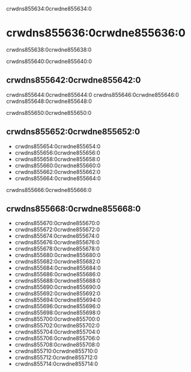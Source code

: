 crwdns855634:0crwdne855634:0
# crwdns855636:0crwdne855636:0
crwdns855638:0crwdne855638:0

crwdns855640:0crwdne855640:0
## crwdns855642:0crwdne855642:0

crwdns855644:0crwdne855644:0 crwdns855646:0crwdne855646:0 crwdns855648:0crwdne855648:0

crwdns855650:0crwdne855650:0
## crwdns855652:0crwdne855652:0

- crwdns855654:0crwdne855654:0
- crwdns855656:0crwdne855656:0
- crwdns855658:0crwdne855658:0
- crwdns855660:0crwdne855660:0
- crwdns855662:0crwdne855662:0
- crwdns855664:0crwdne855664:0

crwdns855666:0crwdne855666:0
## crwdns855668:0crwdne855668:0

- crwdns855670:0crwdne855670:0
- crwdns855672:0crwdne855672:0
- crwdns855674:0crwdne855674:0
- crwdns855676:0crwdne855676:0
- crwdns855678:0crwdne855678:0
- crwdns855680:0crwdne855680:0
- crwdns855682:0crwdne855682:0
- crwdns855684:0crwdne855684:0
- crwdns855686:0crwdne855686:0
- crwdns855688:0crwdne855688:0
- crwdns855690:0crwdne855690:0
- crwdns855692:0crwdne855692:0
- crwdns855694:0crwdne855694:0
- crwdns855696:0crwdne855696:0
- crwdns855698:0crwdne855698:0
- crwdns855700:0crwdne855700:0
- crwdns855702:0crwdne855702:0
- crwdns855704:0crwdne855704:0
- crwdns855706:0crwdne855706:0
- crwdns855708:0crwdne855708:0
- crwdns855710:0crwdne855710:0
- crwdns855712:0crwdne855712:0
- crwdns855714:0crwdne855714:0
